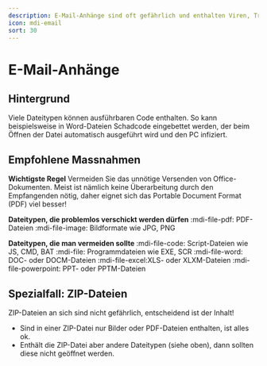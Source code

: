 ```yaml
---
description: E-Mail-Anhänge sind oft gefährlich und enthalten Viren, Trojaner oder andere schädliche Programme.
icon: mdi-email
sort: 30
---
```


# E-Mail-Anhänge



## Hintergrund
Viele Dateitypen können ausführbaren Code enthalten. So kann beispielsweise in Word-Dateien Schadcode eingebettet werden, der beim Öffnen der Datei automatisch ausgeführt wird und den PC infiziert.


## Empfohlene Massnahmen

**Wichtigste Regel**
Vermeiden Sie das unnötige Versenden von Office-Dokumenten. Meist ist nämlich keine Überarbeitung durch den Empfangenden nötig, daher eignet sich das Portable Document Format (PDF) viel besser!


**Dateitypen, die problemlos verschickt werden dürfen**
:mdi-file-pdf: PDF-Dateien
:mdi-file-image: Bildformate wie JPG, PNG

**Dateitypen, die man vermeiden sollte**
:mdi-file-code: Script-Dateien wie JS, CMD, BAT
:mdi-file: Programmdateien wie EXE, SCR
:mdi-file-word: DOC- oder DOCM-Dateien
:mdi-file-excel:XLS- oder XLXM-Dateien
:mdi-file-powerpoint: PPT- oder PPTM-Dateien


## Spezialfall: ZIP-Dateien
ZIP-Dateien an sich sind nicht gefährlich, entscheidend ist der Inhalt!

- Sind in einer ZIP-Datei nur Bilder oder PDF-Dateien enthalten, ist alles ok.
- Enthält die ZIP-Datei aber andere Dateitypen (siehe oben), dann sollten diese nicht geöffnet werden.
